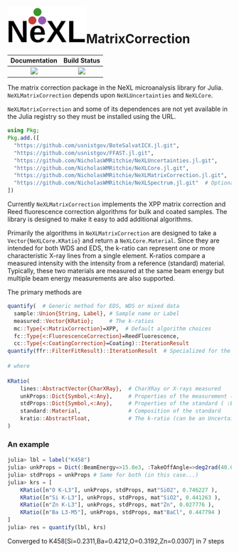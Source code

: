 # ![](NeXL_sm.png)MatrixCorrection
| **Documentation**                        | **Build Status**                  |
|:----------------------------------------:|:---------------------------------:|
| [![][docs-stable-img]][docs-stable-url]  | [![][travis-img]][travis-url]     |


[docs-stable-img]: https://img.shields.io/badge/docs-stable-blue.svg
[docs-stable-url]: https://pages.nist.gov/NeXLMatrixCorrection.jl
[travis-img]: https://travis-ci.com/usnistgov/NeXLMatrixCorrection.jl.svg?branch=master
[travis-url]: https://travis-ci.com/usnistgov/NeXLMatrixCorrection.jl


The matrix correction package in the NeXL microanalysis library for Julia.  `NeXLMatrixCorrection` depends upon
`NeXLUncertainties` and `NeXLCore`.

`NeXLMatrixCorrection` and some of its dependences are not yet available in the Julia registry so they must be installed using the URL.

```julia
using Pkg;
Pkg.add.([
  "https://github.com/usnistgov/BoteSalvatICX.jl.git",
  "https://github.com/usnistgov/FFAST.jl.git",
  "https://github.com/NicholasWMRitchie/NeXLUncertainties.jl.git",
  "https://github.com/NicholasWMRitchie/NeXLCore.jl.git",
  "https://github.com/NicholasWMRitchie/NeXLMatrixCorrection.jl.git",
  "https://github.com/NicholasWMRitchie/NeXLSpectrum.jl.git"  # Optional
])
```

Currently `NeXLMatrixCorrection` implements the XPP matrix correction and Reed fluorescence correction algorithms for bulk and coated samples.  The library is designed to make it easy to add additional algorithms.

Primarily the algorithms in `NeXLMatrixCorrection` are designed to take a `Vector{NeXLCore.KRatio}` and return a `NeXLCore.Material`.  Since they are intended for both WDS and EDS, the k-ratio can represent one or more characteristic X-ray lines from a single element.  K-ratios compare a measured intensity with the intensity from a reference (standard) material. Typically, these two materials are measured at the same beam energy but multiple beam energy measurements are also supported.

The primary methods are
```julia
quantify(  # Generic method for EDS, WDS or mixed data
  sample::Union{String, Label}, # Sample name or Label
  measured::Vector{KRatio};     # The k-ratios
  mc::Type{<:MatrixCorrection}=XPP,  # Default algorithm choices
  fc::Type{<:FluorescenceCorrection}=ReedFluorescence,
  cc::Type{<:CoatingCorrection}=Coating)::IterationResult
quantify(ffr::FilterFitResult)::IterationResult  # Specialized for the results from fitted EDS spectra

# where

KRatio(
    lines::AbstractVector{CharXRay},  # CharXRay or X-rays measured
    unkProps::Dict{Symbol,<:Any},     # Properties of the measurement ( :BeamEnery, :TakeOffAngle )
    stdProps::Dict{Symbol,<:Any},     # Properties of the standard ( :BeamEnery, :TakeOffAngle )
    standard::Material,               # Composition of the standard
    kratio::AbstractFloat,            # The k-ratio (can be an UncertainValue)
)
```

### An example
```julia
julia> lbl = label("K458")
julia> unkProps = Dict(:BeamEnergy=>15.0e3, :TakeOffAngle=>deg2rad(40.0))
julia> stdProps = unkProps # Same for both (in this case...)
julia> krs = [
    KRatio([n"O K-L3"], unkProps, stdProps, mat"SiO2", 0.746227 ),
    KRatio([n"Si K-L3"], unkProps, stdProps, mat"SiO2", 0.441263 ),
    KRatio([n"Zn K-L3"], unkProps, stdProps, mat"Zn", 0.027776 ),
    KRatio([n"Ba L3-M5"], unkProps, stdProps, mat"BaCl", 0.447794 )
]
julia> res = quantify(lbl, krs)
```
Converged to K458[Si=0.2311,Ba=0.4212,O=0.3192,Zn=0.0307] in 7 steps
